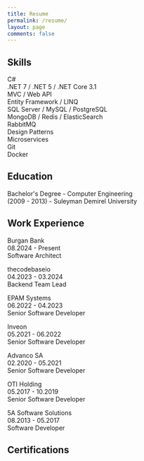 ```yaml
---
title: Resume
permalink: /resume/
layout: page
comments: false
---
```


## Skills

C#
<br />
.NET 7 / .NET 5 / .NET Core 3.1
<br />
MVC / Web API
<br />
Entity Framework / LINQ
<br />
SQL Server / MySQL / PostgreSQL
<br />
MongoDB / Redis / ElasticSearch
<br />
RabbitMQ
<br />
Design Patterns
<br />
Microservices
<br />
Git
<br />
Docker

## Education

Bachelor's Degree - Computer Engineering
<br />
(2009 - 2013) - Suleyman Demirel University

## Work Experience
Burgan Bank
<br />
08.2024 - Present
<br />
Software Architect

thecodebaseio
<br />
04.2023 - 03.2024
<br />
Backend Team Lead

EPAM Systems
<br />
06.2022 - 04.2023
<br />
Senior Software Developer

Inveon
<br />
05.2021 - 06.2022
<br />
Senior Software Developer


Advanco SA
<br />
02.2020 - 05.2021
<br />
Senior Software Developer


OTI Holding
<br />
05.2017 - 10.2019
<br />
Senior Software Developer


5A Software Solutions
<br />
08.2013 - 05.2017
<br />
Software Developer

## Certifications

<div data-iframe-width="150" data-iframe-height="270" data-share-badge-id="f1139e13-c604-49ea-b120-60ac5ffa2097" data-share-badge-host="https://www.credly.com"></div><script type="text/javascript" async src="//cdn.credly.com/assets/utilities/embed.js"></script>

